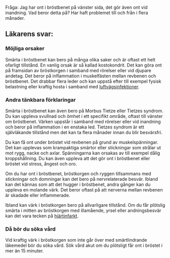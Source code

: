 Fråga: Jag har ont i bröstbenet på vänster sida, det gör även ont vid inandning. Vad beror detta på? Har haft problemet till och från i flera månader.

Läkarens svar:
--------------

### Möjliga orsaker

Smärta i bröstbenet kan bero på många olika saker och är oftast ett helt ofarligt tillstånd. En vanlig orsak är så kallad kostokondrit. Det kan göra ont på framsidan av bröstkorgen i samband med rörelser eller vid djupare andetag. Det beror på inflammation i muskelfästen mellan revbenen och bröstbenet. Det drabbar flera leder och kan uppstå efter till exempel fysisk belastning eller kraftig hosta i samband med [luftvägsinfektioner](https://www.kry.se/fakta/luftvagsinfektioner/ "luftvagsinfektioner").

### Andra tänkbara förklaringar

Smärta i bröstbenet kan även bero på Morbus Tietze eller Tietzes syndrom. Du kan uppleva svullnad och ömhet i ett specifikt område, oftast till vänster om bröstbenet. Värken uppstår i samband med rörelser eller vid inandning och beror på inflammation i en enstaka led. Tietzes syndrom är ett självläkande tillstånd men det kan ta flera månader innan du blir besvärsfri.

Du kan få ont under bröstet vid revbenen på grund av muskelspänningar. Det kan upplevas som krampaktiga smärtor eller stickningar som strålar ut mot rygg, nacke och axlar. Spänningarna kan orsakas av till exempel dålig kroppshållning. Du kan även uppleva att det gör ont i bröstbenet eller bröstet vid stress, ångest och oro.

Om du har ont i bröstbenet, bröstkorgen och ryggen tillsammans med stickningar och domningar kan det bero på nervrelaterade besvär. Ibland kan det kännas som att det hugger i bröstbenet, andra gånger kan du uppleva en molande värk. Det beror oftast på att nerverna mellan revbenen är skadade eller inflammerade.

Ibland kan värk i bröstkorgen bero på allvarligare tillstånd. Om du får plötslig smärta i mitten av bröstkorgen med illamående, yrsel eller andningsbesvär kan det vara tecken på [hjärtinfarkt](https://www.kry.se/fakta/hjartinfarkt/ "hjartinfarkt").

### Då bör du söka vård

Vid kraftig värk i bröstkorgen som inte går över med smärtlindrande läkemedel bör du söka vård. Sök vård akut om du plötsligt får ont i bröstet i mer än 15 minuter.